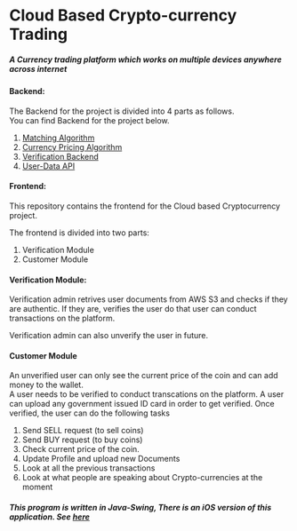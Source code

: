# Cloud Based Crypto-currency Trading

##### A Currency trading platform which works on multiple devices anywhere across internet

#### Backend:
The Backend for the project is divided into 4 parts as follows. <br/>
You can find Backend for the project below.
1. [Matching Algorithm](https://github.com/PratikMahajan/Dynamic-Currency-Pricing-API)
2. [Currency Pricing Algorithm](https://github.com/PratikMahajan/Dynamic-Currency-Pricing-API)
3. [Verification Backend](https://github.com/PratikMahajan/Dynamic-Currency-Pricing-API)
4. [User-Data API](https://github.com/PratikMahajan/User-Data-API)


#### Frontend:
This repository contains the frontend for the Cloud based Cryptocurrency project.

The frontend is divided into two parts:<br/>

1. Verification Module
2. Customer Module


#### Verification Module:
Verification admin retrives user documents from AWS S3 and checks if they are authentic. If they are, verifies the user do that user can conduct transactions on the platform.

Verification admin can also unverify the user in future.

#### Customer Module
An unverified user can only see the current price of the coin and can add money to the wallet. <br/>
A user needs to be verified to conduct transcations on the platform. A user can upload any government issued ID card in order to get verified.
Once verified, the user can do the following tasks

1. Send SELL request (to sell coins)
2. Send BUY request (to buy coins)
3. Check current price of the coin.
4. Update Profile and upload new Documents
5. Look at all the previous transactions
6. Look at what people are speaking about Crypto-currencies at the moment


##### This program is written in Java-Swing, There is an iOS version of this application. See [here](https://github.com/PratikMahajan/iOS-Cryptocurrency-Trading-App)
